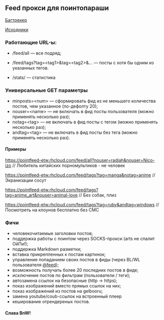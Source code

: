 ## Feed прокси для поинтопараши

[Багтрекер](https://github.com/etw/pointfeed/issues)

[Исходники](https://github.com/etw/pointfeed/)

### Работающие URL-ы:

* /feed/all — все подряд;
* /feed/tags?tag=\<tag1\>&tag=\<tag2\>&... — посты с хотя бы одним из указанных тегов.

* /stats/ — статистика

### Универсальные GET параметры
* minposts=\<num\> — сформировать фид из не меньшего количества постов, чем указанное (по-дефолту 20);
* nouser=\<name\> — не включать в фид посты пользователя (можно применять несколько раз);
* notag=\<tag\> — не включать в фид посты с тегом (можно применять несколько раз);
* andtag=\<tag\> — не включать в фид посты без тега (можно применять несколько раз).

#### Примеры

https://pointfeed-etw.rhcloud.com/feed/all?nouser=radjah&nouser=Nico-izo
// Любитель китайских порномультиков - не человек

https://pointfeed-etw.rhcloud.com/feed/tags?tag=manga&notag=anime
// Экранизации сосут

https://pointfeed-etw.rhcloud.com/feed/tags?tag=anime_art&nouser=animal-love
// Без собак, плиз

https://pointfeed-etw.rhcloud.com/feed/tags?tag=ruby&andtag=windows
// Посмотреть на клоунов бесплатно без СМС

### Фичи

* человекочитаемые заголовки постов;
* поддержка работы с поинтом через SOCKS-прокси (arts не спалит ОйПи!);
* поддержка Markdown разметки;
* вставка прикрепленных к постам картинок;
* управление попаданием своих постов в фиды (через BL/WL пользователя [@feed](https://feed.point.im));
* возможность получать более 20 последних постов в фиде;
* исключение постов по фильтрам (пользователи / теги);
* автозамена ссылок на безопасные (http -> https);
* показ изображений вместо прямых ссылок на них;
* показ изображений из постов на gelbooru;
* замена youtube/coub-ссылок на встроенный плеер
* кеширование отрендереных постов.

#### Слава BnW!
